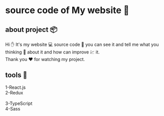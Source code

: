 # source code of My website 💯

## about project 📦

Hi ✋
It's my website 💻 source code 📓 you can see it and tell me what you thinking 🤔 about it and how can improve 💹 it.<br/>
Thank you ❤️ for watching my project.

## tools 🧰

1-React.js <br/>
2-Redux <br/>  
3-TypeScript <br/>
4-Sass
